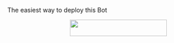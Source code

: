 
The easiest way to deploy this Bot
<p align="center"><a href="https://heroku.com/deploy?template=https://github.com/Youngchris150/Kaela"> <img src="https://img.shields.io/badge/Deploy%20To%20Heroku-black?style=for-the-badge&logo=heroku" width="220" height="38.45"/></a></p>
 
